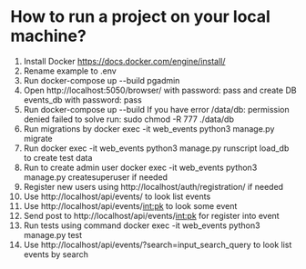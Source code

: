 # How to run a project on your local machine?
1. Install Docker https://docs.docker.com/engine/install/
2. Rename example to .env
3. Run docker-compose up --build pgadmin
4. Open http://localhost:5050/browser/ with password: pass and create DB events_db with password: pass
5. Run docker-compose up --build If you have error /data/db: permission denied failed to solve run: sudo chmod -R 777 ./data/db
6. Run migrations by docker exec -it web_events python3 manage.py migrate
7. Run docker exec -it web_events python3 manage.py runscript load_db to create test data
8. Run to create admin user docker exec -it web_events python3 manage.py createsuperuser if needed
9. Register new users using http://localhost/auth/registration/ if needed
10. Use http://localhost/api/events/ to look list events
11. Use http://localhost/api/events/<int:pk> to look some event
12. Send post to http://localhost/api/events/<int:pk> for register into event
13. Run tests using command docker exec -it web_events python3 manage.py test
14. Use http://localhost/api/events/?search=input_search_query to look list events by search
